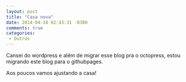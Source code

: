 ```yaml
---
layout: post
title: "Casa nova"
date: 2014-04-18 02:43:31 -0300
comments: true
categories: 
 - Outros
---
```


Cansei do wordpress e além de migrar esse blog pra o octopress, estou migrando este blog para o githubpages.

Aos poucos vamos ajustando a casa!


